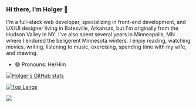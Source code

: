 ### Hi there, I'm Holger 👋

I'm a full-stack web developer, specializing in front-end development, and UX/UI designer living in Batesville, Arkansas, but I'm originally from the Hudson Valley in NY. I've also spent several years in Minneapolis, MN where I endured the beligerent Minnesota winters. I enjoy reading, watching movies, writing, listening to music, exercising, spending time with my wife, and drawing.

- 😄 Pronouns: He/Him



<!--
**Holgermueller/Holgermueller** is a ✨ _special_ ✨ repository because its `README.md` (this file) appears on your GitHub profile.

Here are some ideas to get you started:

- 🔭 I’m currently working on ...
- 🌱 I’m currently learning ...
- 👯 I’m looking to collaborate on ...
- 🤔 I’m looking for help with ...
- 💬 Ask me about ...
- 📫 How to reach me: ...
- 😄 Pronouns: ...
- ⚡ Fun fact: ...
-->


[![Holger's GitHub stats](https://github-readme-stats.vercel.app/api?username=Holgermueller)](https://github.com/anuraghazra/github-readme-stats)


[![Top Langs](https://github-readme-stats.vercel.app/api/top-langs/?username=Holgermueller)](https://github.com/anuraghazra/github-readme-stats)


![](https://komarev.com/ghpvc/?username=Holgermueller&color=green)
